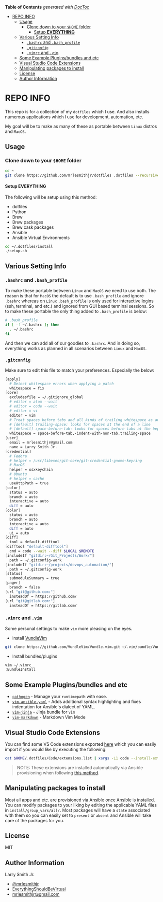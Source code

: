 <!-- START doctoc generated TOC please keep comment here to allow auto update -->
<!-- DON'T EDIT THIS SECTION, INSTEAD RE-RUN doctoc TO UPDATE -->

**Table of Contents** _generated with [DocToc](https://github.com/thlorenz/doctoc)_

- [REPO INFO](#repo-info)
  - [Usage](#usage)
    - [Clone down to your `$HOME` folder](#clone-down-to-your-home-folder)
      - [Setup **EVERYTHING**](#setup-everything)
  - [Various Setting Info](#various-setting-info)
    - [`.bashrc` and `.bash_profile`](#bashrc-and-bash_profile)
    - [`.gitconfig`](#gitconfig)
    - [`.vimrc` and `.vim`](#vimrc-and-vim)
  - [Some Example Plugins/bundles and etc](#some-example-pluginsbundles-and-etc)
  - [Visual Studio Code Extensions](#visual-studio-code-extensions)
  - [Manipulating packages to install](#manipulating-packages-to-install)
  - [License](#license)
  - [Author Information](#author-information)

<!-- END doctoc generated TOC please keep comment here to allow auto update -->

# REPO INFO

This repo is for a collection of my `dotfiles` which I use. And also installs
numerous applications which I use for development, automation, etc.

My goal will be to make as many of these as portable between `Linux` distros
and `MacOS`.

## Usage

### Clone down to your `$HOME` folder

```bash
cd ~
git clone https://github.com/mrlesmithjr/dotfiles .dotfiles --recursive
```

#### Setup **EVERYTHING**

The following will be setup using this method:

- dotfiles
- Python
- Brew
- Brew packages
- Brew cask packages
- Ansible
- Ansible Virtual Environments

```bash
cd ~/.dotfiles/install
./setup.sh
```

## Various Setting Info

### `.bashrc` and `.bash_profile`

To make these portable between `Linux` and `MacOS` we need to use both. The
reason is that for `MacOS` the default is to use `.bash_profile` and ignore
`.bashrc` whereas on `Linux` `.bash_profile` is only used for interactive
logins (ssh, terminal, and etc.) and ignored from GUI based terminal sessions.
So to make these portable the only thing added to `.bash_profile` is below:

```bash
# .bash_profile
if [ -f ~/.bashrc ]; then
  . ~/.bashrc
fi
```

And then we can add all of our goodies to `.bashrc`. And in doing so,
everything works as planned in all scenarios between `Linux` and `MacOS`.

### `.gitconfig`

Make sure to edit this file to match your preferences. Especially the below:

```bash
[apply]
  # Detect whitespace errors when applying a patch
  whitespace = fix
[core]
  excludesfile = ~/.gitignore_global
  # editor = atom --wait
  # editor = code --wait
  # editor = vi
  editor = vim
  # Treat spaces before tabs and all kinds of trailing whitespace as an error
  # [default] trailing-space: looks for spaces at the end of a line
  # [default] space-before-tab: looks for spaces before tabs at the beginning of a line
  whitespace = space-before-tab,-indent-with-non-tab,trailing-space
[user]
  email = mrlesmithjr@gmail.com
  name = Larry Smith Jr.
[credential]
  # Fedora
  # helper = /usr/libexec/git-core/git-credential-gnome-keyring
  # MacOS
  helper = osxkeychain
  # Ubuntu
  # helper = cache
  useHttpPath = true
[color]
  status = auto
  branch = auto
  interactive = auto
  diff = auto
[color]
  status = auto
  branch = auto
  interactive = auto
  diff = auto
  ui = auto
[diff]
  tool = default-difftool
[difftool "default-difftool"]
  cmd = code --wait --diff $LOCAL $REMOTE
[includeIf "gitdir:~/Git_Projects/Work/"]
  path = ~/.gitconfig-work
[includeIf "gitdir:~/projects/devops_automation/"]
  path = ~/.gitconfig-work
[status]
  submoduleSummary = true
[pager]
  branch = false
[url "git@github.com:"]
  insteadOf = https://github.com/
[url "git@gitlab.com:"]
  insteadOf = https://gitlab.com/
```

### `.vimrc` and `.vim`

Some personal settings to make `vim` more pleasing on the eyes.

- Install [VundleVim](https://github.com/VundleVim/Vundle.vim)

```bash
git clone https://github.com/VundleVim/Vundle.vim.git ~/.vim/bundle/Vundle.vim
```

- Install bundles/plugins

```bash
vim ~/.vimrc
:BundleInstall
```

## Some Example Plugins/bundles and etc

- [`pathogen`](https://github.com/tpope/vim-pathogen) - Manage your
  `runtimepath` with ease.
- [`vim-ansible-yaml`](https://github.com/chase/vim-ansible-yaml) - Adds
  additional syntax highlighting and fixes indentation for Ansible's dialect
  of YAML.
- [`vim-jinja`](https://github.com/lepture/vim-jinja) - Jinja bundle for `vim`
- [`vim-markdown`](https://github.com/plasticboy/vim-markdown) - Markdown Vim
  Mode

## Visual Studio Code Extensions

You can find some VS Code extensions exported [here](Code/extensions.list) which
you can easily import if you would like by executing the following:

```bash
cat $HOME/.dotfiles/Code/extensions.list | xargs -L1 code --install-extension
```

> NOTE: These extensions are installed automatically via Ansible provisioning when
> following [this method](#setup-everything).

## Manipulating packages to install

Most all apps and etc. are provisioned via Ansible once Ansible is installed. You
can modify packages to your liking by editing the applicable YAML files in
`install/group_vars/all/`. Most packages will have a `state` associated with them
so you can easily set to `present` or `absent` and Ansible will take care of the
packages for you.

## License

MIT

## Author Information

Larry Smith Jr.

- [@mrlesmithjr](https://www.twitter.com/mrlesmithjr)
- [EverythingShouldBeVirtual](http://everythingshouldbevirtual.com)
- [mrlesmithjr@gmail.com](mailto:mrlesmithjr@gmail.com)
